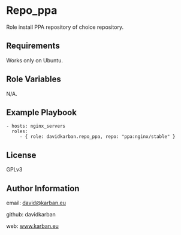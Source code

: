 Repo\_ppa
=========

Role install PPA repository of choice repository.

Requirements
------------

Works only on Ubuntu.

Role Variables
--------------

N/A.

Example Playbook
----------------

    - hosts: nginx_servers
      roles:
         - { role: davidkarban.repo_ppa, repo: "ppa:nginx/stable" }

License
-------

GPLv3

Author Information
------------------

email: david@karban.eu

github: davidkarban

web: www.karban.eu

